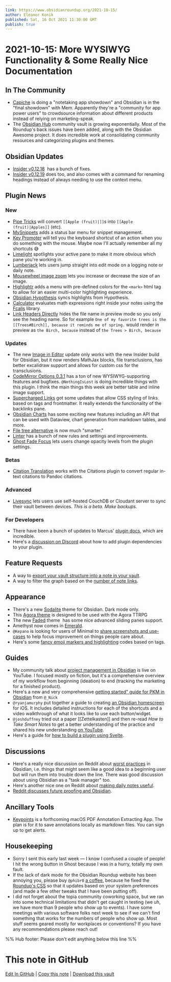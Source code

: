 ```yaml
---
link: https://www.obsidianroundup.org/2021-10-15/
author: Eleanor Konik
published: Sat, 16 Oct 2021 11:30:00 GMT
publish: true
---
```


# 2021-10-15: More WYSIWYG Functionality & Some Really Nice Documentation

## In The Community

-   [Capiche](https://capiche.com/e/final-showdown-obsidian-vs-mem) is doing a "notetaking app showdown" and Obsidian is in the "final showdown" with Mem. Apparently they're a "community for app power users" to crowdsource information about different products instead of relying on marketing-speak.
-   The [Obsidian Hub](https://publish.obsidian.md/hub/00+-+Start+here) community vault is growing exponentially. Most of the Roundup's back issues have been added, along with the Obsidian Awesome project. It does incredible work at consolidating community resources and categorizing plugins and themes.

## Obsidian Updates

-   [Insider v0.12.18](https://forum.obsidian.md/t/obsidian-release-v0-12-18-insider-build/25541)  has a bunch of fixes.
-   [Insider v0.12.19](https://forum.obsidian.md/t/obsidian-release-v0-12-19-insider-build/25666) does too, and also comes with a command for renaming headings instead of always needing to use the context menu.

## Plugin News

### New

-   [Pipe Tricks](https://github.com/marcusolsson/obsidian-pipe-tricks) will convert `[[Apple (fruit)|]]`s into `[[Apple (fruit)|Apples]]` (etc).
-   [MySnippets](https://github.com/chetachiezikeuzor/MySnippets-Plugin) adds a status bar menu for snippet management.
-   [Key Promoter](https://github.com/joethei/obsidian-key-promoter) will tell you the keyboard shortcut of an action when you do something with the mouse. Maybe now I'll actually remember all my shortcuts 😅
-   [Limelight](https://github.com/smikula/obsidian-limelight) spotlights your active pane to make it more obvious which pane you're working in.
-   [Lumberjack](https://github.com/ryanjamurphy/lumberjack-obsidian) lets users jump straight into edit mode on a logging note or daily note.
-   [Mousewheel image zoom](https://github.com/nicojeske/mousewheel-image-zoom) lets you increase or decrease the size of an image.
-   [Highlightr](https://github.com/chetachiezikeuzor/Highlightr-Plugin) adds a menu with pre-defined colors for the `<mark>` html tag to allow for an easier multi-color highlighting experience.
-   [Obsidian Hypothesis](https://github.com/weichenw/obsidian-hypothesis-plugin) syncs highlights from Hypothesis.
-   [Calculator](https://github.com/meld-cp/obsidian-calc) evaluates math expressions right inside your notes using the [Fcaljs](https://github.com/5anthosh/fcal) library.
-   [Link Headers Directly](https://github.com/Signynt/link-headers-directly) hides the file name in preview mode so you only see the heading name. So for example `One of my favorite trees is the [[Trees#Birch]], because it reminds me of spring.` would render in preview as `the Birch, because` instead of `the Trees > Birch, because`

### Updates

-   The new [Image in Editor](https://github.com/ozntel/oz-image-in-editor-obsidian/releases/tag/1.6.0) update only works with the new Insider build for Obsidian, but it now renders MathJax blocks, file transclusions, has better excalidraw support and allows for custom css for the transclusions.
-   [CodeMirror Options 0.3.1](https://github.com/nothingislost/obsidian-codemirror-options/releases/tag/0.3.1) has a ton of new WYSIWYG-supporting features and bugfixes. `@NothingIsLost` is doing incredible things with this plugin. I think the main things this week are better table and inline image support.
-   [Supercharged Links](https://github.com/mdelobelle/obsidian_supercharged_links) got some updates that allow CSS styling of links based on tags and frontmatter. It really extends the functionality of the backlinks pane.
-   [Obsidian Charts](https://github.com/phibr0/obsidian-charts) has some exciting new features including an API that can be used with Dataview, chart generation from markdown tables, and more.
-   [File tree alternative](https://github.com/ozntel/file-tree-alternative) is now much "smarter."
-   [Linter](https://github.com/platers/obsidian-linter) has a bunch of new rules and settings and improvements.
-   [Ghost Fade Focus](https://github.com/skipadu/obsidian-ghost-fade-focus/releases/tag/2.1.0) lets users change opacity levels from the plugin settings.

### Betas

-   [Citation Translation](https://github.com/SkepticMystic/citation-translation) works with the Citations plugin to convert regular in-text citations to Pandoc citations.

### Advanced

-   [Livesync](https://github.com/vrtmrz/obsidian-livesync/) lets users use self-hosted CouchDB or Cloudant server to sync their vault between devices. _This is a beta. Make backups._

### For Developers

-   There have been a bunch of updates to Marcus' [plugin docs](https://marcus.se.net/obsidian-plugin-docs/), which are incredible.
-   Here's a [discussion on Discord](https://discord.com/channels/686053708261228577/840286264964022302/896154025253273600) about how to add plugin dependencies to your plugin.

## Feature Requests

-   A way to [export your vault structure into a note in your vault](http://discordapp.com/channels/686053708261228577/889616783458304001/898623912819191808).
-   A way to filter the graph based on the [number of note links](https://forum.obsidian.md/t/add-the-ability-to-abstract-note-details-based-on-the-number-of-links/25619).

## Appearance

-   There's a new [Sodalite](https://github.com/tomzorz/Sodalite) theme for Obsidian. Dark mode only.
-   This [Agora theme](https://github.com/Seraaron/agora-obsidian-theme) is designed to be used with the Agora TTRPG
-   The new [Faded](https://github.com/JoshKasap/Obsidian-Faded-Theme) theme  has some nice advanced sliding panes support.
-   Amethyst now comes in [Emerald](https://github.com/gracejoseph1236/obsidian-emerald).
-   `@Kepano` is looking for users of Minimal to [share screenshots and use-cases](https://forum.obsidian.md/t/share-your-minimal-theme-screenshots-configuration/8983/99) to help focus improvement on things people care about.
-   Here's some [fancy emoji markers and highlighting](http://discordapp.com/channels/686053708261228577/722584061087842365/898089959339200572) codes based on tags.

## Guides

-   My community talk about [project management in Obsidian](https://youtube.com/watch?v=F4LE-nIzefM) is live on YouTube. I focused mostly on fiction, but it's a comprehensive overview of my workflow from beginning (ideation) to end (tracking the marketing for a finished product).
-   Here's a new and very comprehensive [getting started" guide for PKM in Obsidian](https://www.nickseitz.com/writing/obsidian-day-one-starterpack) from `@_Nick`
-   `@ryanjamurphy` put together a guide to creating [an Obsidian homescreen](https://axle.design/an-obsidian-homescreen-for-iphone-and-ipad) for iOS. It includes detailed instructions for each of the shortcuts and a video walkthrough of what it looks like to use each button/widget.
-   `@joshduffney` tried out a paper [[Zettelkasten]] and then re-read _How to Take Smart Notes_ to get a better understanding of the practice and shared his new understanding [on YouTube](https://www.youtube.com/watch?v=OP2WnLgvYBs).
-   Here's a guide for [how to build a plugin using Svelte](https://marcus.se.net/obsidian-plugin-docs/guides/svelte).

## Discussions

-   Here's a really nice discussion on Reddit about [worst practices](https://www.reddit.com/r/ObsidianMD/comments/q60d1c/are_there_any_bad_ideapractices_for_obsidian_that/) in Obsidian, i.e. things that might seem like a good idea to a beginning user but will run them into trouble down the line. There was good discussion about using Obsidian as a "task manager" too.
-   Here's another nice one on Reddit about [making daily notes useful](https://www.reddit.com/r/ObsidianMD/comments/q8nj34/how_do_you_make_daily_notes_useful/).
-   [Reddit discusses future proofing and Obsidian](https://www.reddit.com/r/ObsidianMD/comments/q7aimp/how_futureproof_is_in_fact_obsidian/).

## Ancillary Tools

-   [Keypoints](https://keypoints.app/) is a forthcoming macOS PDF Annotation Extracting App. The plan is for it to save annotations locally as markdown files. You can sign up to get alerts.

## Housekeeping

-   Sorry I sent this early last week — I know I confused a couple of people! I hit the wrong button in Ghost because I was in a hurry, totally my own fault.
-   If the lack of dark mode for the Obsidian Roundup website has been annoying you, please buy `@phibr0` [a coffee](https://www.buymeacoffee.com/phibr0), because he fixed the [Roundup's CSS](https://www.obsidianroundup.org/) so that it updates based on your system preferences (and made a few other tweaks that I have been putting off).
-   I did not forget about the topia community coworking space, but we ran into some technical limitations that didn't get caught in testing (we uh, we have more than 9 people who show up to events). I have some meetings with various software folks next week to see if we can't find something that works for the numbers of people who show up. Most stuff seems geared mostly for workplaces or conventions? If you have any recommendations please reach out!

%% Hub footer: Please don't edit anything below this line %%

# This note in GitHub

<span class="git-footer">[Edit In GitHub](https://github.dev/obsidian-community/obsidian-hub/blob/main/01%20-%20Community/Obsidian%20Roundup/2021-10-15%20%20More%20WYSIWYG%20Functionality%20%26%20Some%20Really%20Nice%20Documentation.md "git-hub-edit-note") | [Copy this note](https://raw.githubusercontent.com/obsidian-community/obsidian-hub/main/01%20-%20Community/Obsidian%20Roundup/2021-10-15%20%20More%20WYSIWYG%20Functionality%20%26%20Some%20Really%20Nice%20Documentation.md "git-hub-copy-note") | [Download this vault](https://github.com/obsidian-community/obsidian-hub/archive/refs/heads/main.zip "git-hub-download-vault") </span>